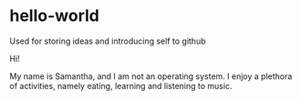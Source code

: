 # hello-world
Used for storing ideas and introducing self to github

Hi!

My name is Samantha, and I am not an operating system. I enjoy a plethora of activities, namely eating, learning and listening to music. 
